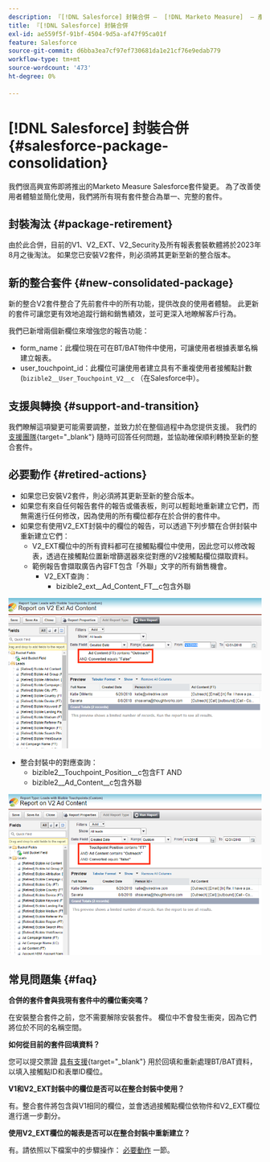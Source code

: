 ```yaml
---
description: 『[!DNL Salesforce] 封裝合併 —  [!DNL Marketo Measure]  — 產品檔案'
title: 『[!DNL Salesforce] 封裝合併
exl-id: ae559f5f-91bf-4504-9d5a-af47f95ca01f
feature: Salesforce
source-git-commit: d6bba3ea7cf97ef730681da1e21cf76e9edab779
workflow-type: tm+mt
source-wordcount: '473'
ht-degree: 0%

---
```


# [!DNL Salesforce] 封裝合併 {#salesforce-package-consolidation}

我們很高興宣佈即將推出的Marketo Measure Salesforce套件變更。 為了改善使用者體驗並簡化使用，我們將所有現有套件整合為單一、完整的套件。

## 封裝淘汰 {#package-retirement}

由於此合併，目前的V1、V2_EXT、V2_Security及所有報表套裝軟體將於2023年8月之後淘汰。 如果您已安裝V2套件，則必須將其更新至新的整合版本。

## 新的整合套件 {#new-consolidated-package}

新的整合V2套件整合了先前套件中的所有功能，提供改良的使用者體驗。 此更新的套件可讓您更有效地追蹤行銷和銷售績效，並可更深入地瞭解客戶行為。

我們已新增兩個新欄位來增強您的報告功能：

* form_name：此欄位現在可在BT/BAT物件中使用，可讓使用者根據表單名稱建立報表。
* user_touchpoint_id：此欄位可讓使用者建立具有不重複使用者接觸點計數(`bizible2__User_Touchpoint_V2__c` （在Salesforce中）。

## 支援與轉換 {#support-and-transition}

我們瞭解這項變更可能需要調整，並致力於在整個過程中為您提供支援。 我們的 [支援團隊](https://nation.marketo.com/t5/support/ct-p/Support){target="_blank"} 隨時可回答任何問題，並協助確保順利轉換至新的整合套件。

## 必要動作 {#retired-actions}

* 如果您已安裝V2套件，則必須將其更新至新的整合版本。
* 如果您有來自任何報告套件的報告或儀表板，則可以輕鬆地重新建立它們，而無需進行任何修改，因為使用的所有欄位都存在於合併的套件中。
* 如果您有使用V2_EXT封裝中的欄位的報告，可以透過下列步驟在合併封裝中重新建立它們：
   * V2_EXT欄位中的所有資料都可在接觸點欄位中使用，因此您可以修改報表，透過在接觸點位置新增篩選器來從對應的V2接觸點欄位擷取資料。
   * 範例報告會擷取廣告內容FT包含「外聯」文字的所有銷售機會。
      * V2_EXT查詢：
         * bizible2_ext__Ad_Content_FT__c包含外聯

![](assets/package-consolidation-1.png)

* 整合封裝中的對應查詢：
   * bizible2__Touchpoint_Position__c包含FT AND
   * bizible2__Ad_Content__c包含外聯

![](assets/salesforce-package-consolidation-2.png)

## 常見問題集 {#faq}

**合併的套件會與我現有套件中的欄位衝突嗎？**

在安裝整合套件之前，您不需要解除安裝套件。 欄位中不會發生衝突，因為它們將位於不同的名稱空間。

**如何從目前的套件回填資料？**

您可以提交票證 [具有支援](https://nation.marketo.com/t5/support/ct-p/Support){target="_blank"} 用於回填和重新處理BT/BAT資料，以填入接觸點ID和表單ID欄位。

**V1和V2_EXT封裝中的欄位是否可以在整合封裝中使用？**

有。整合套件將包含與V1相同的欄位，並會透過接觸點欄位依物件和V2_EXT欄位進行進一步劃分。

**使用V2_EXT欄位的報表是否可以在整合封裝中重新建立？**

有。請依照以下檔案中的步驟操作： [必要動作](#retired-actions) 一節。
